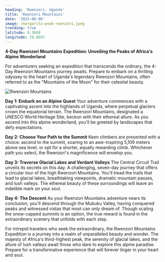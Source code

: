 ```yaml
---
heading: 'Rwenzori, Uganda'
title: 'Rwenzori Mountains'
date: '2023-08-08'
image: /margarita-peak-rwenzori.jpeg
trending: true
latitude: 0.3848 
longitude: 29.8697
---
```

**4-Day Rwenzori Mountains Expedition: Unveiling the Peaks of Africa's Alpine Wonderland**

For adventurers seeking an expedition that transcends the ordinary, the 4-Day Rwenzori Mountains journey awaits. Prepare to embark on a thrilling odyssey to the heart of Uganda's legendary Rwenzori Mountains, often referred to as the "Mountains of the Moon" for their celestial beauty.

![Rwenzori Mountains](/rwenzori-mountains.jpg)

**Day 1: Embark on an Alpine Quest**
Your adventure commences with a captivating ascent into the highlands of Uganda, where perpetual glaciers crown the equatorial terrain. The Rwenzori Mountains, designated a UNESCO World Heritage Site, beckon with their ethereal allure. As you ascend into this alpine wonderland, you'll be greeted by landscapes that defy expectations.

**Day 2: Choose Your Path to the Summit**
Keen climbers are presented with a choice: ascend to the summit, soaring to an awe-inspiring 5,109 meters above sea level, or opt for a shorter, equally rewarding climb. Whichever path you select, the Rwenzori's magnificence will envelop you.

**Day 3: Traverse Glacial Lakes and Verdant Valleys**
The Central Circuit Trail unveils its secrets on this day. A challenging, seven-day journey that offers a circular tour of the high Rwenzori Mountains. You'll tread the trails that lead to glacial lakes, breathtaking viewpoints, dramatic mountain passes, and lush valleys. The ethereal beauty of these surroundings will leave an indelible mark on your soul.

**Day 4: The Descent**
As your Rwenzori Mountains adventure nears its conclusion, you'll descend through the Mubuku Valley, having conquered peaks and witnessed vistas that most can only dream of. Though scaling the snow-capped summits is an option, the true reward is found in the extraordinary scenery that unfolds with each step.

For intrepid travelers who seek the extraordinary, the Rwenzori Mountains Expedition is a journey into a realm of unparalleled beauty and wonder. The majesty of Africa's third-highest peak, the serenity of glacial lakes, and the allure of lush valleys await those who dare to explore this alpine paradise. Prepare for a transformative experience that will forever linger in your heart and soul.

